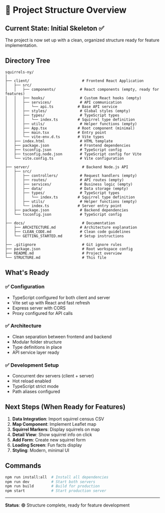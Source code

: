 # 📁 Project Structure Overview

## Current State: Initial Skeleton ✅

The project is now set up with a clean, organized structure ready for feature implementation.

## Directory Tree

```
squirrels-ny/
│
├── client/                        # Frontend React Application
│   ├── src/
│   │   ├── components/           # React components (empty, ready for features)
│   │   ├── hooks/                # Custom React hooks (empty)
│   │   ├── services/             # API communication
│   │   │   └── api.ts           # Base API service
│   │   ├── styles/               # Global styles (empty)
│   │   ├── types/                # TypeScript types
│   │   │   └── index.ts         # Squirrel type definition
│   │   ├── utils/                # Helper functions (empty)
│   │   ├── App.tsx              # Root component (minimal)
│   │   ├── main.tsx             # Entry point
│   │   └── vite-env.d.ts        # Vite types
│   ├── index.html                # HTML template
│   ├── package.json              # Frontend dependencies
│   ├── tsconfig.json             # TypeScript config
│   ├── tsconfig.node.json        # TypeScript config for Vite
│   └── vite.config.ts            # Vite configuration
│
├── server/                        # Backend Node.js API
│   ├── src/
│   │   ├── controllers/          # Request handlers (empty)
│   │   ├── routes/               # API routes (empty)
│   │   ├── services/             # Business logic (empty)
│   │   ├── data/                 # Data storage (empty)
│   │   ├── types/                # TypeScript types
│   │   │   └── index.ts         # Squirrel type definition
│   │   ├── utils/                # Helper functions (empty)
│   │   └── index.ts             # Server entry point
│   ├── package.json              # Backend dependencies
│   └── tsconfig.json             # TypeScript config
│
├── docs/                          # Documentation
│   ├── ARCHITECTURE.md           # Architecture explanation
│   ├── CLEAN_CODE.md             # Clean code guidelines
│   └── GETTING_STARTED.md        # Setup instructions
│
├── .gitignore                     # Git ignore rules
├── package.json                   # Root workspace config
├── README.md                      # Project overview
└── STRUCTURE.md                   # This file

```

## What's Ready

### ✅ Configuration
- TypeScript configured for both client and server
- Vite set up with React and fast refresh
- Express server with CORS
- Proxy configured for API calls

### ✅ Architecture
- Clean separation between frontend and backend
- Modular folder structure
- Type definitions in place
- API service layer ready

### ✅ Development Setup
- Concurrent dev servers (client + server)
- Hot reload enabled
- TypeScript strict mode
- Path aliases configured

## Next Steps (When Ready for Features)

1. **Data Integration**: Import squirrel census CSV
2. **Map Component**: Implement Leaflet map
3. **Squirrel Markers**: Display squirrels on map
4. **Detail View**: Show squirrel info on click
5. **Add Form**: Create new squirrel form
6. **Loading Screen**: Fun facts display
7. **Styling**: Modern, minimal UI

## Commands

```bash
npm run install:all  # Install all dependencies
npm run dev          # Start both servers
npm run build        # Build for production
npm start            # Start production server
```

---

**Status**: 🟢 Structure complete, ready for feature development

